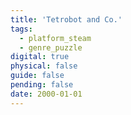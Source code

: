 ```yaml
---
title: 'Tetrobot and Co.'
tags:
  - platform_steam
  - genre_puzzle
digital: true
physical: false
guide: false
pending: false
date: 2000-01-01
---
```

